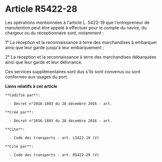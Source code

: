 # Article R5422-28

Les opérations mentionnées à l'article L. 5422-19 que l'entrepreneur de manutention peut être appelé à effectuer pour le
compte du navire, du chargeur ou du réceptionnaire sont, notamment : 

1° La réception et la reconnaissance à terre des marchandises à embarquer ainsi que leur garde jusqu'à leur embarquement ; 

2° La réception et la reconnaissance à terre des marchandises débarquées ainsi que leur garde et leur délivrance. 

Ces services supplémentaires sont dus s'ils sont convenus ou sont conformes aux usages du port.

**Liens relatifs à cet article**

	**Codifié par**:

	  - Décret n°2016-1893 du 28 décembre 2016 - art.

	**Créé par**:

	  - Décret n°2016-1893 du 28 décembre 2016 - art.

	**Cite**:

	  - Code des transports - art. L5422-19 (V)

	**Cité par**:

	  - Code des transports - art. R5422-29 (V)
